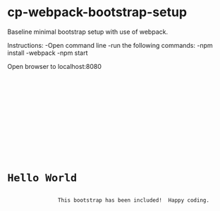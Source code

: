 # cp-webpack-bootstrap-setup
Baseline minimal bootstrap setup with use of webpack.

Instructions:
-Open command line
-run the following commands:
-npm install
-webpack
-npm start

Open browser to localhost:8080


<pre>
	<code>
	<!DOCTYPE html>
	<html lang="">
		<head>
			<meta charset="utf-8">
			<meta http-equiv="X-UA-Compatible" content="IE=edge">
			<meta name="viewport" content="width=device-width, initial-scale=1">
			<title>Title Page</title>
		</head>
		<body>
			<div class="container">
				<h1 class="text-center">Hello World</h1>
				This bootstrap has been included!  Happy coding.			
			</div>
		</body>
	</html>
	</code>
</pre>